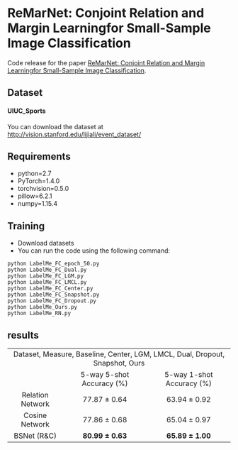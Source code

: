 # ReMarNet: Conjoint Relation and Margin Learningfor Small-Sample Image Classification
Code release for the paper [ReMarNet: Conjoint Relation and Margin Learningfor Small-Sample Image Classification](#).

## Dataset
#### UIUC_Sports
You can download the dataset  at http://vision.stanford.edu/lijiali/event_dataset/


## Requirements
* python=2.7
* PyTorch=1.4.0
* torchvision=0.5.0
* pillow=6.2.1
* numpy=1.15.4

## Training
* Download datasets
* You can run the code using the following command:
```
python LabelMe_FC_epoch_50.py
python LabelMe_FC_Dual.py
python LabelMe_FC_LGM.py
python LabelMe_FC_LMCL.py
python LabelMe_FC_Center.py
python LabelMe_FC_Snapshot.py
python LabelMe_FC_Dropout.py
python LabelMe_Ours.py
python LabelMe_RN.py
```
## results

<table>
    <tr>
        <td colspan="10" align='center'>Dataset, Measure, Baseline, Center, LGM, LMCL, Dual, Dropout, Snapshot, Ours</td>
    </tr>
    <tr>
        <td align='center'></td>
        <td align='center'>5-way 5-shot Accuracy (%)</td>
        <td align='center'>5-way 1-shot Accuracy (%)</td>
    </tr>
    <tr>
        <td align='center'>Relation Network</td>
        <td align='center'>77.87 &plusmn; 0.64</td>
        <td align='center'>63.94 &plusmn; 0.92</td>
    </tr>
    <tr>
        <td align='center'>Cosine Network</td>
        <td align='center'>77.86 &plusmn; 0.68</td>
        <td align='center'>65.04 &plusmn; 0.97</td>
    </tr>
    <tr>
        <td align='center'>BSNet (R&C)</td>
        <td align='center'><b>80.99 &plusmn; 0.63</b></td>
        <td align='center'><b>65.89 &plusmn; 1.00</b></td>
    </tr>
</table>


